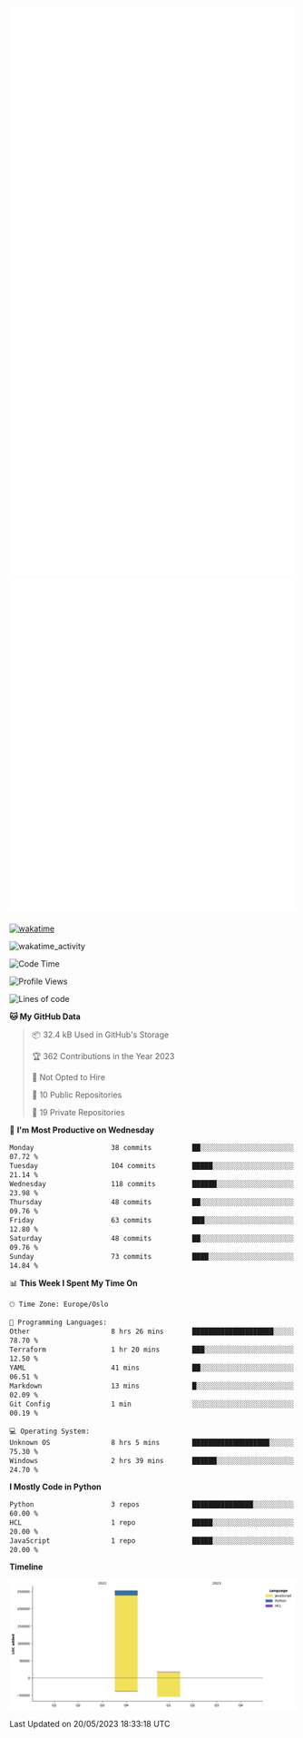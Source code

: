 ![Metrics](/metrics.svg)![Additional metrics](metrics.additional.svg)
----------------------------------------------------------------------------------------------------------------------------------------------------

[![wakatime](https://wakatime.com/badge/user/139c3dc8-b99d-475a-b6b4-e7663d03add8.svg)](https://wakatime.com/@139c3dc8-b99d-475a-b6b4-e7663d03add8)

![wakatime_activity](https://wakatime.com/share/@merca/d0fb6363-0f77-40ae-9525-9b9347ed2e36.svg)

<!--START_SECTION:waka-->
![Code Time](http://img.shields.io/badge/Code%20Time-6%2C644%20hrs%2053%20mins-blue)

![Profile Views](http://img.shields.io/badge/Profile%20Views-3-blue)

![Lines of code](https://img.shields.io/badge/From%20Hello%20World%20I%27ve%20Written-270.4%20thousand%20lines%20of%20code-blue)

**🐱 My GitHub Data** 

> 📦 32.4 kB Used in GitHub's Storage 
 > 
> 🏆 362 Contributions in the Year 2023
 > 
> 🚫 Not Opted to Hire
 > 
> 📜 10 Public Repositories 
 > 
> 🔑 19 Private Repositories 
 > 
📅 **I'm Most Productive on Wednesday** 

```text
Monday                   38 commits          ██░░░░░░░░░░░░░░░░░░░░░░░   07.72 % 
Tuesday                  104 commits         █████░░░░░░░░░░░░░░░░░░░░   21.14 % 
Wednesday                118 commits         ██████░░░░░░░░░░░░░░░░░░░   23.98 % 
Thursday                 48 commits          ██░░░░░░░░░░░░░░░░░░░░░░░   09.76 % 
Friday                   63 commits          ███░░░░░░░░░░░░░░░░░░░░░░   12.80 % 
Saturday                 48 commits          ██░░░░░░░░░░░░░░░░░░░░░░░   09.76 % 
Sunday                   73 commits          ████░░░░░░░░░░░░░░░░░░░░░   14.84 % 
```


📊 **This Week I Spent My Time On** 

```text
🕑︎ Time Zone: Europe/Oslo

💬 Programming Languages: 
Other                    8 hrs 26 mins       ████████████████████░░░░░   78.70 % 
Terraform                1 hr 20 mins        ███░░░░░░░░░░░░░░░░░░░░░░   12.50 % 
YAML                     41 mins             ██░░░░░░░░░░░░░░░░░░░░░░░   06.51 % 
Markdown                 13 mins             █░░░░░░░░░░░░░░░░░░░░░░░░   02.09 % 
Git Config               1 min               ░░░░░░░░░░░░░░░░░░░░░░░░░   00.19 % 

💻 Operating System: 
Unknown OS               8 hrs 5 mins        ███████████████████░░░░░░   75.30 % 
Windows                  2 hrs 39 mins       ██████░░░░░░░░░░░░░░░░░░░   24.70 % 
```

**I Mostly Code in Python** 

```text
Python                   3 repos             ███████████████░░░░░░░░░░   60.00 % 
HCL                      1 repo              █████░░░░░░░░░░░░░░░░░░░░   20.00 % 
JavaScript               1 repo              █████░░░░░░░░░░░░░░░░░░░░   20.00 % 
```



**Timeline**

![Lines of Code chart](https://raw.githubusercontent.com/merca/merca/current/assets/bar_graph.png)


 Last Updated on 20/05/2023 18:33:18 UTC
<!--END_SECTION:waka-->
